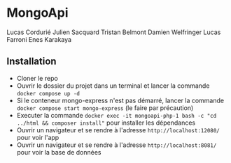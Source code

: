 # MongoApi

Lucas Cordurié
Julien Sacquard
Tristan Belmont
Damien Welfringer
Lucas Farroni
Enes Karakaya

## Installation

- Cloner le repo
- Ouvrir le dossier du projet dans un terminal et lancer la commande `docker compose up -d`
- Si le conteneur mongo-express n'est pas démarré, lancer la commande `docker compose start mongo-express` (le faire par précaution)
- Executer la commande `docker exec -it mongoapi-php-1 bash -c "cd ../html && composer install"` pour installer les dépendances
- Ouvrir un navigateur et se rendre à l'adresse `http://localhost:12080/` pour voir l'app
- Ouvrir un navigateur et se rendre à l'adresse `http://localhost:8081/` pour voir la base de données
